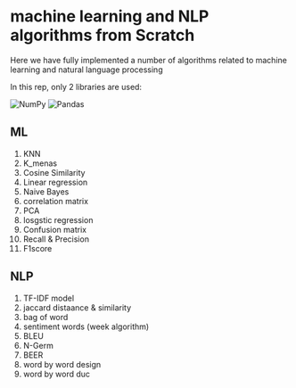 # machine learning  and NLP algorithms from Scratch

Here we have fully implemented a number of algorithms related to machine learning and natural language processing

In this rep, only 2 libraries are used:

![NumPy](https://img.shields.io/badge/numpy-%23013243.svg?style=for-the-badge&logo=numpy&logoColor=white)
![Pandas](https://img.shields.io/badge/pandas-%23150458.svg?style=for-the-badge&logo=pandas&logoColor=white)

## ML

1.  KNN
2.  K_menas
3.  Cosine Similarity
4.  Linear regression
5.  Naive Bayes
6.  correlation matrix
7.  PCA
8.  losgstic regression
9.  Confusion matrix
10. Recall & Precision
11. F1score

## NLP

1.  TF-IDF model
2.  jaccard distaance & similarity
3.  bag of word
4.  sentiment words (week algorithm)
5.  BLEU
6.  N-Germ
7.  BEER
8.  word by word design
9.  word by word duc
